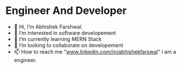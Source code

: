 # Engineer And Developer
- 👋 Hi, I’m Abhishek Farshwal.
- 👀 I’m interested in software developement
- 🌱 I’m currently learning MERN Stack
- 💞️ I’m looking to collaborate on developement
- 📫 How to reach me "www.linkedin.com/in/abhishekfarswal"
  i am a engineer.



<!---
champ-farswal/champ-farswal is a ✨ special ✨ repository because its `README.md` (this file) appears on your GitHub profile.
You can click the Preview link to take a look at your changes.
--->
